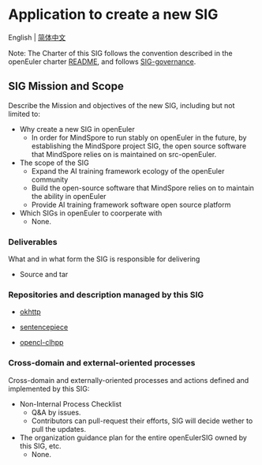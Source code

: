 
# Application to create a new SIG
English | [简体中文](./sig-template_cn.md)


Note: The Charter of this SIG follows the convention described in the openEuler charter [README](/en/governance/README.md), and follows [SIG-governance](/en/technical-committee/governance/SIG-governance.md).

## SIG Mission and Scope

Describe the Mission and objectives of the new SIG, including but not limited to:

- Why create a new SIG in openEuler
  - In order for MindSpore to run stably on openEuler in the future, by establishing the MindSpore project SIG, the open source software that MindSpore relies on is maintained on src-openEuler. 
- The scope of the SIG
  - Expand the AI training framework ecology of the openEuler community
  - Build the open-source software that MindSpore relies on to maintain the ability in openEuler
  - Provide AI training framework software open source platform 
- Which SIGs in openEuler to coorperate with
  - None.


### Deliverables

What and in what form the SIG is responsible for delivering

- Source and tar

### Repositories and description managed by this SIG

- [okhttp](https://gitee.com/src-openeuler/okhttp)

- [sentencepiece](https://gitee.com/src-openeuler/sentencepiece)

- [opencl-clhpp](https://gitee.com/src-openeuler/opencl-clhpp)

### Cross-domain and external-oriented processes

Cross-domain and externally-oriented processes and actions defined and implemented by this SIG:

- Non-Internal Process Checklist
  - Q&A by issues.
  - Contributors can pull-request their efforts, SIG will decide wether to pull the updates.
- The organization guidance plan for the entire openEulerSIG owned by this SIG, etc.
  - None.


